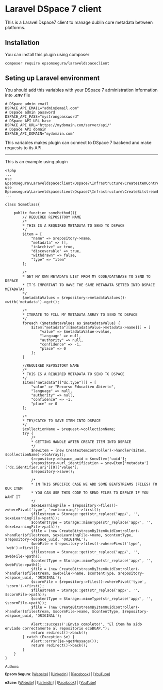 # Laravel DSpace 7 client

This is a Laravel Dspace7 client to manage dublin core metadata between platforms. 

## Installation
You can install this plugin using composer
~~~
composer require epsomsegura/laraveldspaceclient
~~~

## Seting up Laravel environment
You should add this variables with your DSpace 7 administration information into ***.env*** file
~~~
# DSpace admin email
DSPACE_API_EMAIL="admin@email.com"
# Dspace admin password
DSPACE_API_PASS="mystrongpassword"
# DSpace API URL base
DSPACE_API_URL="https://mydomain.com/server/api/"
# DSpace API domain
DSPACE_API_DOMAIN="mydomain.com"
~~~
This variables makes plugin can connect to DSpace 7 backend and make requests to its API.

___

This is an example using plugin
~~~
<?php
...
use Epsomsegura\Laraveldspaceclient\Dspace7\Infrastructure\CreateItemController;
use Epsomsegura\Laraveldspaceclient\Dspace7\Infrastructure\CreateBitstreamByItemUuidController;
...

class SomeClass{

    public function someMethod(){
        // REQUIRED REPOSITORY NAME
        /*
        * THIS IS A REQUIRED METADATA TO SEND TO DSPACE
        */
        $item = [
            "name" => $repository->name,
            "metadata" => [],
            "inArchive" => true,
            "discoverable" => true,
            "withdrawn" => false,
            "type" => "item"
        ];

        /*
        * GET MY OWN METADATA LIST FROM MY CODE/DATABASE TO SEND TO DSPACE
        * IT´S IMPORTANT TO HAVE THE SAME METADATA SETTED INTO DSPACE METADATA!
        */
        $metadataValues = $repository->metadataValues()->with('metadata')->get();
        
        /*
        * ITERATE TO FILL MY METADATA ARRAY TO SEND TO DSPACE
        */
        foreach ($metadataValues as $metadataValue) {
            $item["metadata"][$metadataValue->metadata->name][] = [
                "value" => $metadataValue->value,
                "language" => null,
                "authority" => null,
                "confidence" => -1,
                "place" => 0
            ];
        }
    
        //REQUIRED REPOSITORY NAME
        /*
        * THIS IS A REQUIRED METADATA TO SEND TO DSPACE
        */
        $item["metadata"]["dc.type"][] = [
            "value" => "Recurso Educativo Abierto",
            "language" => null,
            "authority" => null,
            "confidence" => -1,
            "place" => 0
        ];

        /*
        * TRY/CATCH TO SAVE ITEM INTO DSPACE
        */
        $collectionName = $request->collectionName;
        try {
            /*
            * GETTING HANDLE AFTER CREATE ITEM INTO DSPACE
            */
            $newItem = (new CreateItemController)->handler($item, $collectionName)->toArray();
            $repository->dspace_uuid = $newItem['uuid'];
            $repository->url_identification = $newItem['metadata']['dc.identifier.uri'][0]['value'];
            $repository->save();

            /*
            * IN THIS SPECIFIC CASE WE ADD SOME BEATSTREAMS (FILES) TO OUR ITEM
            * YOU CAN USE THIS CODE TO SEND FILES TO DSPACE IF YOU WANT IT
            */
            $exeLearningFile = $repository->files()->wherePivot('type', 'exelearning')->first();
            $filestream = Storage::get(str_replace('app/', '', $exeLearningFile->path));
            $contentType = Storage::mimeType(str_replace('app/', '', $exeLearningFile->path));
            $file = (new CreateBitstreamByItemUuidController)->handler($filestream, $exeLearningFile->name, $contentType, $repository->dspace_uuid, 'ORIGINAL');
            $webFile = $repository->files()->wherePivot('type', 'web')->first();
            $filestream = Storage::get(str_replace('app/', '', $webFile->path));
            $contentType = Storage::mimeType(str_replace('app/', '', $webFile->path));
            $file = (new CreateBitstreamByItemUuidController)->handler($filestream, $webFile->name, $contentType, $repository->dspace_uuid, 'ORIGINAL');
            $scormFile = $repository->files()->wherePivot('type', 'scorm')->first();
            $filestream = Storage::get(str_replace('app/', '', $scormFile->path));
            $contentType = Storage::mimeType(str_replace('app/', '', $scormFile->path));
            $file = (new CreateBitstreamByItemUuidController)->handler($filestream, $scormFile->name, $contentType, $repository->dspace_uuid, 'ORIGINAL');

            Alert::success('¡Envío completo!', "El ítem ha sido enviado correctamente al repositorio ecoBUAP.");
            return redirect()->back();
        } catch (Exception $e) {
            Alert::error($e->getMessage());
            return redirect()->back();
        }
    }
}

~~~

<small>
Authors: 

**Epsom Segura**:  [[Website](https://epsomsegura.com)]  |  [[LinkedIn](https://www.linkedin.com/in/epsomsegura)]  |  [[Facebook](https://www.facebook.com/EpsomSegura/)]   |  [[YouTube](https://www.youtube.com/@epsomsegura)] 

**eScire**: [[Website](https://www.escire.lat)]  |  [[LinkedIn](https://www.linkedin.com/company/escire/mycompany/)]  |  [[Facebook](https://www.facebook.com/esciremx)]  |  [[YouTube](https://www.youtube.com/@escire6223)]
</small>